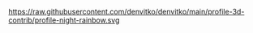 https://raw.githubusercontent.com/denvitko/denvitko/main/profile-3d-contrib/profile-night-rainbow.svg
